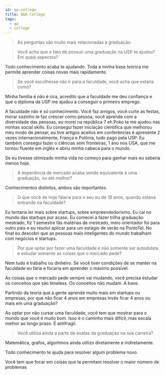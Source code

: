 ```yaml
---
id: qa-college
title: Q&A College
tags:
  - qa
  - college
---
```


> As perguntas são muito mais relacionadas à graduação.

> Você acha que o fato de possuir uma graduação na USP te ajudou? Em quais aspectos?

Todo conhecimento acaba te ajudando. Toda a minha base teórica me permite aprender coisas novas mais rapidamente.

> Se você escolhesse não ir para a faculdade, você acha que estaria como?

Minha família é não é rica, acredito que a faculdade me deu confiança e que o diploma da USP me ajudou a conseguir o primeiro emprego.

A faculdade não é só conhecimento. Você faz amigos, você curte as festas, morar sozinho te faz crescer como pessoa, você aprende com a diversidade das pessoas, eu morei na república 7 eh Poko te me ajudou nas minhas social skills. Eu consegui fazer iniciação científica que melhorou meu modo de pensar, eu tive artigos aceitos em conferências e apresente 2 vezes internacionalmente, França e Polônia, tudo pago pela USP. Eu também consegui fazer o ciências sem fronteiras, 1 ano nos USA, que me tornou fluente em inglês e abriu minha cabeca para o mundo.

Se eu tivesse otimizado minha vida no começo para ganhar mais eu saberia menos hoje.

> A experiência de mercado acaba sendo equivalente à uma graduação, ou até melhor?

Conhecimentos distintos, ambos são importantes.

> O que você de hoje falaria para o seu eu de 18 anos, quando estava entrando na faculdade?

Eu tentaria ler mais sobre startups, sobre empreendedorismo. Eu caí no mundo das startups por acaso. Eu comecei a fazer trilha graduação mestrado, fiz 1 semestre fãs matérias de mestrado, meio orientador foi para outro país e eu resolvi aplicar para um estágio de verão na PontoTel. No final eu descobri que as pessoas mais inteligentes do mundo trabalham com negócios e startups.

> Por que optar por fazer uma faculdade e não somente ser autodidata e estudar somente as coisas que o mercado pede?

Nem tudo é trabalho ou dinheiro. Se você tiver condições de se manter na faculdade eu faria e focaria em aprender o máximo possível.

As coisas que o mercado pede sempre vai mudando, você precisa estudar os conceitos que são timeless. Os conceitos não mudam. A base.

Partindo da teoria que a gente aprende muito mais em startups ou empresas, por que não ficar 4 anos em empresas invés ficar 4 anos ou mais em uma graduação?

Ao optar por não cursar uma faculdade, você tem que mostrar para o mundo que você é muito bom. Isso é o caminho mais difícil, mas escala melhor ao longo prazo. É antifragil.

> Você utiliza ainda a parte de exatas da graduação na sua carreira?

Matemática, grafos, algoritmos ainda utilizo diretamente e indiretamente.

Todo conhecimento te ajuda para resolver algum problema novo.

Você tem que focar em coisas que te permitam resolver o maior número de problemas


